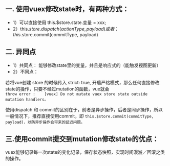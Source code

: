 ## 一. 使用vuex修改state时，有两种方式：

- 1）可以直接使用 this.$store.state.变量 = xxx;
- 2）this.$store.dispatch(actionType, payload) 或者：  this.$store.commit(commitType, payload)

## 二. 异同点

- 1）共同点： 能够修改state里的变量，并且是响应式的（能触发视图更新）
- 2）不同点：

若将vue创建 store 的时候传入 strict: true, 开启严格模式，那么任何直接修改state的操作，只要不经过mutation的函数，vue就会  
`throw error :    [vuex] Do not mutate vuex store state outside mutation handlers。`

使用dispatch 和 commit的区别在于，前者是异步操作，后者是同步操作，所以 一般情况下，推荐直接使用commit，即 
`this.$store.commit(commitType, payload)，以防异步操作会带来的延迟问题。`

## 三.使用commit提交到mutation修改state的优点：

vuex能够记录每一次state的变化记录，保存状态快照，实现时间漫游／回滚之类的操作。

